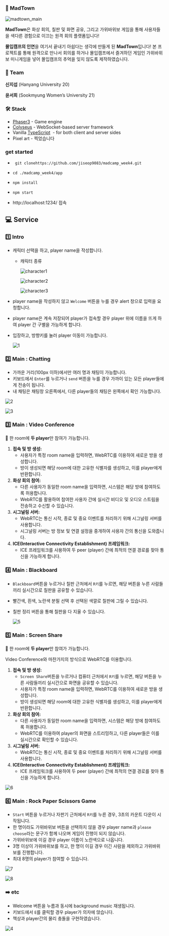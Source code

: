 ### 📁 MadTown

![madtown_main](https://github.com/jiseop9083/madcamp_week4/assets/64767436/aa9af757-92a5-40cc-87cb-81c4b6c97934)

**MadTown**은 화상 회의, 칠판 및 화면 공유, 그리고 가위바위보 게임을 통해 사용자들을 색다른 경험으로 이끄는 원격 회의 플랫폼입니다!

**몰입캠프의 인연**을 여기서 끝내기 아쉽다는 생각에 만들게 된 **MadTown**입니다! 본 프로젝트를 통해 원격으로 만나서 회의를 하거나 몰입캠프에서 즐겨하던 게임인 가위바위보 미니게임을 넣어 몰입캠프의 추억을 잊지 않도록 제작하였습니다.

### 👭 Team

**신지섭** (Hanyang University 20)

**윤서희** (Sookmyung Women’s University 21)

### 🛠️ Stack

- [Phaser3](https://github.com/photonstorm/phaser) - Game engine
- [Colyseus](https://github.com/colyseus/colyseus) - WebSocket-based server framework
- Vanilla [TypeScript](https://github.com/microsoft/TypeScript)  - for both client and server sides
- Pixel art - 찍었습니다


### get started
 - ``` git clonehttps://github.com/jiseop9083/madcamp_week4.git```

 - ```cd ./madcamp_week4/app```

 - ```npm install```

 - ```npm start```

 - http://localhost:1234/ 접속

## 💻 Service

### 1️⃣ Intro

- 캐릭터 선택을 하고, player name을 작성합니다.
    - 캐릭터 종류
  
        ![character1](https://github.com/jiseop9083/madcamp_week4/assets/64767436/ee288df4-d480-4c4a-b199-4da2a7ec01b9)

        ![character2](https://github.com/jiseop9083/madcamp_week4/assets/64767436/931524a0-0c87-4603-84f6-ec78043de3de)

        ![character3](https://github.com/jiseop9083/madcamp_week4/assets/64767436/3f5c7b73-c149-4627-a811-fe5384169ed6)

        
- player name을 작성하지 않고 `Welcome` 버튼을 누를 경우 alert 창으로 입력을 요청합니다.
- player name은 계속 저장되어 player가 접속할 경우 player 위에 이름을 뜨게 하여 player 간 구별을 가능하게 합니다.
- 입장하고, 방향키를 눌러 player 이동이 가능합니다.
    
  ![1](https://github.com/jiseop9083/madcamp_week4/assets/64767436/6f9152c2-7cca-417f-aac6-c47d674984c1)

    

### 2️⃣ Main : Chatting

- 가까운 거리(100px 이하)에서만 여러 명과 채팅이 가능합니다.
- 키보드에서 `Enter`를 누르거나 `send` 버튼을 누를 경우 가까이 있는 모든 player들에게 전송이 됩니다.
- 내 채팅은 채팅창 오른쪽에서, 다른 player들의 채팅은 왼쪽에서 확인 가능합니다.

![2](https://github.com/jiseop9083/madcamp_week4/assets/64767436/ecd99779-08eb-4766-88a7-89862c0c060b)

![3](https://github.com/jiseop9083/madcamp_week4/assets/64767436/59295dbc-3643-4575-99a7-329d2763c3d2)


### 3️⃣ Main : Video Conference

📌 한 room에 **두 player**만 참여가 가능합니다. 

1. **접속 및 방 생성:**
    - 사용자가 특정 room name을 입력하면, WebRTC를 이용하여 새로운 방을 생성합니다.
    - 방이 생성되면 해당 room에 대한 고유한 식별자를 생성하고, 이를 player에게 반환합니다.
2. **화상 회의 참여:**
    - 다른 사용자가 동일한 room name을 입력하면, 시스템은 해당 방에 참여하도록 허용합니다.
    - WebRTC를 활용하여 참여한 사용자 간에 실시간 비디오 및 오디오 스트림을 전송하고 수신할 수 있습니다.
3. **시그널링 서버:**
    - WebRTC는 통신 시작, 종료 및 중요 이벤트를 처리하기 위해 시그널링 서버를 사용합니다.
    - 시그널링 서버는 방 정보 및 연결 설정을 중개하여 사용자 간의 통신을 도와줍니다.
4. **ICE(Interactive Connectivity Establishment) 프레임워크:**
    - ICE 프레임워크를 사용하여 두 peer (player) 간에 최적의 연결 경로를 찾아 통신을 가능하게 합니다.

### 4️⃣ Main : Blackboard

- `Blackboard`버튼을 누르거나 칠판 근처에서 `R키`를 누르면, 해당 버튼을 누른 사람들끼리 실시간으로 칠판을 공유할 수 있습니다.
- 빨간색, 흰색, 노란색 분필 선택 후 선택된 색깔로 칠판에 그릴 수 있습니다.
- 칠판 정리 버튼을 통해 칠판을 다 지울 수 있습니다.
    
   ![5](https://github.com/jiseop9083/madcamp_week4/assets/64767436/5d7bc626-8b6b-44d0-a52e-1974f76ad408)

    

### 5️⃣ Main : Screen Share

📌  한 room에 **두 player**만 참여가 가능합니다. 

Video Conference와 마찬가지의 방식으로 WebRTC를 이용합니다. 

1. **접속 및 방 생성:**
    - `Screen Share`버튼을 누르거나 컴퓨터 근처에서 `R키`를 누르면, 해당 버튼을 누른 사람들끼리 실시간으로 화면을 공유할 수 있습니다.
    - 사용자가 특정 room name을 입력하면, WebRTC를 이용하여 새로운 방을 생성합니다.
    - 방이 생성되면 해당 room에 대한 고유한 식별자를 생성하고, 이를 player에게 반환합니다.
2. **화상 회의 참여:**
    - 다른 사용자가 동일한 room name을 입력하면, 시스템은 해당 방에 참여하도록 허용합니다.
    - WebRTC를 이용하여 player의 화면을 스트리밍하고, 다른 player들은 이를 실시간으로 확인할 수 있습니다.
3. **시그널링 서버:**
    - WebRTC는 통신 시작, 종료 및 중요 이벤트를 처리하기 위해 시그널링 서버를 사용합니다.
4. **ICE(Interactive Connectivity Establishment) 프레임워크:**
    - ICE 프레임워크를 사용하여 두 peer (player) 간에 최적의 연결 경로를 찾아 통신을 가능하게 합니다.
  
      
![6](https://github.com/jiseop9083/madcamp_week4/assets/64767436/40c5a569-f447-4d50-9e28-6af753c05ba9)


### 6️⃣ Main : Rock Paper Scissors Game

- `Start` 버튼을 누르거나 자판기 근처에서 `R키`를 누른 경우, 3초의 카운트 다운이 시작됩니다.
- 한 명이라도 가위바위보 버튼을 선택하지 않을 경우 player name과 `please choose`라는 문구가 함께 나오며 게임이 진행이 되지 않습니다.
- 가위바위보에 이길 경우 player 이름이 노란색으로 나옵니다.
- 3명 이상이 가위바위보를 하고, 한 명이 이길 경우 이긴 사람을 제외하고 가위바위보를 진행합니다.
- 최대 8명의 player가 참여할 수 있습니다.

![7](https://github.com/jiseop9083/madcamp_week4/assets/64767436/80d1c544-5138-4ea2-b9be-608fbf52e227)

![8](https://github.com/jiseop9083/madcamp_week4/assets/64767436/3bf804df-2743-40a3-8427-03a94e6a80db)


### ➡️ etc

- Welcome 버튼을 누름과 동시에 background music 재생됩니다.
- 키보드에서 `E`를 클릭할 경우 player가 의자에 앉습니다.
- 책상과 player간의 물리 충돌을 구현하였습니다.

![4](https://github.com/jiseop9083/madcamp_week4/assets/64767436/b6e3d76f-1818-4fb5-a92b-2c16301f14c8)

